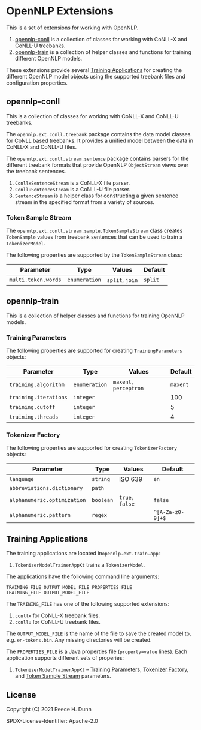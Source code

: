 # OpenNLP Extensions
This is a set of extensions for working with OpenNLP.
1. [opennlp-conll](#opennlp-conll) is a collection of classes for working
   with CoNLL-X and CoNLL-U treebanks.
2. [opennlp-train](#opennlp-train) is a collection of helper classes and
   functions for training different OpenNLP models.

These extensions provide several [Training Applications](#training-applications)
for creating the different OpenNLP model objects using the supported treebank
files and configuration properties.

## opennlp-conll
This is a collection of classes for working with CoNLL-X and CoNLL-U treebanks.

The `opennlp.ext.conll.treebank` package contains the data model classes for
CoNLL based treebanks. It provides a unified model between the data in
CoNLL-X and CoNLL-U files.

The `opennlp.ext.conll.stream.sentence` package contains parsers for the
different treebank formats that provide OpenNLP `ObjectStream` views over the
treebank sentences.
1. `ConllxSentenceStream` is a CoNLL-X file parser.
2. `ConlluSentenceStream` is a CoNLL-U file parser.
3. `SentenceStream` is a helper class for constructing a given sentence stream
   in the specified format from a variety of sources.

### Token Sample Stream
The `opennlp.ext.conll.stream.sample.TokenSampleStream` class creates
`TokenSample` values from treebank sentences that can be used to train
a `TokenizerModel`.

The following properties are supported by the `TokenSampleStream` class:

| Parameter           | Type          | Values          | Default  |
|---------------------|---------------|-----------------|----------|
| `multi.token.words` | `enumeration` | `split`, `join` | `split`  |

## opennlp-train
This is a collection of helper classes and functions for training OpenNLP
models.

### Training Parameters
The following properties are supported for creating `TrainingParameters`
objects:

| Parameter             | Type          | Values                 | Default  |
|-----------------------|---------------|------------------------|----------|
| `training.algorithm`  | `enumeration` | `maxent`, `perceptron` | `maxent` |
| `training.iterations` | `integer`     |                        | 100      |
| `training.cutoff`     | `integer`     |                        | 5        |
| `training.threads`    | `integer`     |                        | 4        |

### Tokenizer Factory
The following properties are supported for creating `TokenizerFactory` objects:

| Parameter                   | Type      | Values          | Default          |
|-----------------------------|-----------|-----------------|------------------|
| `language`                  | `string`  | ISO 639         | `en`             |
| `abbreviations.dictionary`  | `path`    |                 |                  |
| `alphanumeric.optimization` | `boolean` | `true`, `false` | `false`          |
| `alphanumeric.pattern`      | `regex`   |                 | `^[A-Za-z0-9]+$` |

## Training Applications
The training applications are located in`opennlp.ext.train.app`:
1. `TokenizerModelTrainerAppKt` trains a `TokenizerModel`.

The applications have the following command line arguments:

    TRAINING_FILE OUTPUT_MODEL_FILE PROPERTIES_FILE
    TRAINING_FILE OUTPUT_MODEL_FILE

The `TRAINING_FILE` has one of the following supported extensions:
1. `conllx` for CoNLL-X treebank files.
2. `conllu` for CoNLL-U treebank files.

The `OUTPUT_MODEL_FILE` is the name of the file to save the created model to,
e.g. `en-tokens.bin`. Any missing directories will be created.

The `PROPERTIES_FILE` is a Java properties file (`property=value` lines). Each
application supports different sets of properies:
1. `TokenizerModelTrainerAppKt` &ndash; [Training Parameters](#training-parameters),
   [Tokenizer Factory](#tokenizer-factory), and
   [Token Sample Stream](#token-sample-stream) parameters.

## License
Copyright (C) 2021 Reece H. Dunn

SPDX-License-Identifier: Apache-2.0
